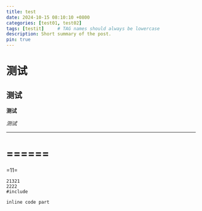 ```yaml
---
title: test
date: 2024-10-15 08:10:10 +0800
categories: [test01, test02]
tags: [testit]     # TAG names should always be lowercase
description: Short summary of the post.
pin: true
---
```


# 测试
## 测试

**测试**

*测试*

----------------

======
==

=11=

`````
21321
2222
#include

`````

`inline code part`

